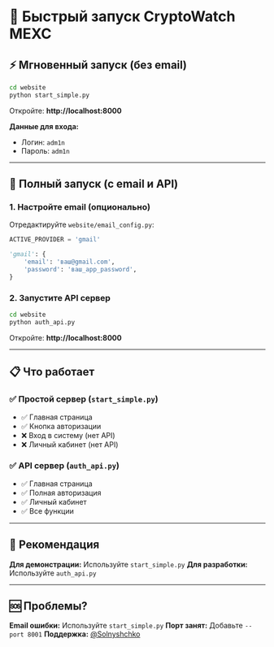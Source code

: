 # 🚀 Быстрый запуск CryptoWatch MEXC

## ⚡ Мгновенный запуск (без email)

```bash
cd website
python start_simple.py
```

Откройте: **http://localhost:8000**

**Данные для входа:**
- Логин: `adm1n`
- Пароль: `adm1n`

---

## 🔧 Полный запуск (с email и API)

### 1. Настройте email (опционально)

Отредактируйте `website/email_config.py`:

```python
ACTIVE_PROVIDER = 'gmail'

'gmail': {
    'email': 'ваш@gmail.com',
    'password': 'ваш_app_password',
}
```

### 2. Запустите API сервер

```bash
cd website
python auth_api.py
```

Откройте: **http://localhost:8000**

---

## 📋 Что работает

### ✅ Простой сервер (`start_simple.py`)
- ✅ Главная страница
- ✅ Кнопка авторизации  
- ❌ Вход в систему (нет API)
- ❌ Личный кабинет (нет API)

### ✅ API сервер (`auth_api.py`)
- ✅ Главная страница
- ✅ Полная авторизация
- ✅ Личный кабинет
- ✅ Все функции

---

## 🎯 Рекомендация

**Для демонстрации:** Используйте `start_simple.py`
**Для разработки:** Используйте `auth_api.py`

---

## 🆘 Проблемы?

**Email ошибки:** Используйте `start_simple.py`
**Порт занят:** Добавьте `--port 8001`
**Поддержка:** [@Solnyshchko](https://t.me/Solnyshchko)
